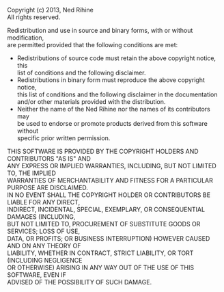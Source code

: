 Copyright (c) 2013, Ned Rihine  
All rights reserved.

Redistribution and use in source and binary forms, with or without modification,  
are permitted provided that the following conditions are met:

 - Redistributions of source code must retain the above copyright notice, this  
   list of conditions and the following disclaimer.
 - Redistributions in binary form must reproduce the above copyright notice,  
   this list of conditions and the following disclaimer in the documentation  
   and/or other materials provided with the distribution.
 - Neither the name of the Ned Rihine nor the names of its contributors may  
   be used to endorse or promote products derived from this software without  
   specific prior written permission.

THIS SOFTWARE IS PROVIDED BY THE COPYRIGHT HOLDERS AND CONTRIBUTORS "AS IS" AND  
ANY EXPRESS OR IMPLIED WARRANTIES, INCLUDING, BUT NOT LIMITED TO, THE IMPLIED  
WARRANTIES OF MERCHANTABILITY AND FITNESS FOR A PARTICULAR PURPOSE ARE DISCLAIMED.  
IN NO EVENT SHALL THE COPYRIGHT HOLDER OR CONTRIBUTORS BE LIABLE FOR ANY DIRECT,  
INDIRECT, INCIDENTAL, SPECIAL, EXEMPLARY, OR CONSEQUENTIAL DAMAGES (INCLUDING,  
BUT NOT LIMITED TO, PROCUREMENT OF SUBSTITUTE GOODS OR SERVICES; LOSS OF USE,  
DATA, OR PROFITS; OR BUSINESS INTERRUPTION) HOWEVER CAUSED AND ON ANY THEORY OF  
LIABILITY, WHETHER IN CONTRACT, STRICT LIABILITY, OR TORT (INCLUDING NEGLIGENCE  
OR OTHERWISE) ARISING IN ANY WAY OUT OF THE USE OF THIS SOFTWARE, EVEN IF  
ADVISED OF THE POSSIBILITY OF SUCH DAMAGE.
